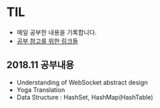 # TIL

- 매일 공부한 내용을 기록합니다.
- [공부 참고를 위한 링크들](https://github.com/Lutece/TIL/tree/master/Link)

## 2018.11 공부내용

- Understanding of WebSocket abstract design
- Yoga Translation
- Data Structure : HashSet, HashMap(HashTable)
